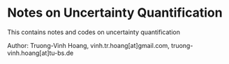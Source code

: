 # Notes on Uncertainty Quantification
This contains notes and codes on uncertainty quantification

Author: Truong-Vinh Hoang,  vinh.tr.hoang[at]gmail.com, truong-vinh.hoang[at]tu-bs.de
